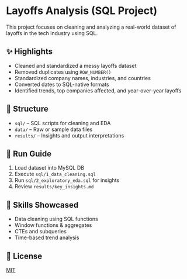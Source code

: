 # Layoffs Analysis (SQL Project)

This project focuses on cleaning and analyzing a real-world dataset of layoffs in the tech industry using SQL.

## ✨ Highlights

- Cleaned and standardized a messy layoffs dataset
- Removed duplicates using `ROW_NUMBER()`
- Standardized company names, industries, and countries
- Converted dates to SQL-native formats
- Identified trends, top companies affected, and year-over-year layoffs

## 📂 Structure

- `sql/` – SQL scripts for cleaning and EDA
- `data/` – Raw or sample data files
- `results/` – Insights and output interpretations

## 🚀 Run Guide

1. Load dataset into MySQL DB
2. Execute `sql/1_data_cleaning.sql`
3. Run `sql/2_exploratory_eda.sql` for insights
4. Review `results/key_insights.md`

## 📌 Skills Showcased

- Data cleaning using SQL functions
- Window functions & aggregates
- CTEs and subqueries
- Time-based trend analysis

## 📄 License
[MIT](../LICENSE)
